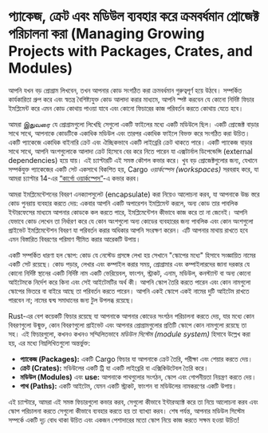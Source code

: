 # প্যাকেজ, ক্রেট এবং মডিউল ব্যবহার করে ক্রমবর্ধমান প্রোজেক্ট পরিচালনা করা (Managing Growing Projects with Packages, Crates, and Modules)

আপনি যখন বড় প্রোগ্রাম লিখবেন, তখন আপনার কোড সংগঠিত করা ক্রমবর্ধমান গুরুত্বপূর্ণ হয়ে উঠবে। সম্পর্কিত কার্যকারিতা গ্রুপ করে এবং স্বতন্ত্র বৈশিষ্ট্যযুক্ত কোড আলাদা করার মাধ্যমে, আপনি স্পষ্ট করবেন যে কোনো নির্দিষ্ট ফিচার ইমপ্লিমেন্ট করে এমন কোড কোথায় পাওয়া যাবে এবং কোনো ফিচারের কাজ পরিবর্তন করতে কোথায় যেতে হবে।

আমরা இதுவரை যে প্রোগ্রামগুলো লিখেছি সেগুলো একটি ফাইলের মধ্যে একটি মডিউলে ছিল। একটি প্রোজেক্ট বাড়ার সাথে সাথে, আপনাকে কোডটিকে একাধিক মডিউল এবং তারপর একাধিক ফাইলে বিভক্ত করে সংগঠিত করা উচিত। একটি প্যাকেজে একাধিক বাইনারি ক্রেট এবং ঐচ্ছিকভাবে একটি লাইব্রেরি ক্রেট থাকতে পারে। একটি প্যাকেজ বাড়ার সাথে সাথে, আপনি অংশগুলোকে আলাদা ক্রেট হিসেবে বের করে নিতে পারেন যা এক্সটার্নাল ডিপেন্ডেন্সি (external dependencies) হয়ে যায়। এই চ্যাপ্টারটি এই সমস্ত কৌশল কভার করে। খুব বড় প্রোজেক্টগুলোর জন্য, যেখানে সম্পর্কযুক্ত প্যাকেজের একটি সেট একসাথে বিকশিত হয়, Cargo *ওয়ার্কস্পেস (workspaces)* সরবরাহ করে, যা আমরা চ্যাপ্টার 14-এর [“কার্গো ওয়ার্কস্পেস”][workspaces]<!-- ignore -->-এ কভার করব।

আমরা ইমপ্লিমেন্টেশনের বিবরণ এনক্যাপসুলেট (encapsulate) করা নিয়েও আলোচনা করব, যা আপনাকে উচ্চ স্তরে কোড পুনরায় ব্যবহার করতে দেয়: একবার আপনি একটি অপারেশন ইমপ্লিমেন্ট করলে, অন্য কোড তার পাবলিক ইন্টারফেসের মাধ্যমে আপনার কোডকে কল করতে পারে, ইমপ্লিমেন্টেশন কীভাবে কাজ করে তা না জেনেই। আপনি যেভাবে কোড লেখেন তা নির্ধারণ করে যে কোন অংশগুলো অন্য কোডের ব্যবহারের জন্য পাবলিক এবং কোন অংশগুলো প্রাইভেট ইমপ্লিমেন্টেশন বিবরণ যা পরিবর্তন করার অধিকার আপনি সংরক্ষণ করেন। এটি আপনার মাথায় রাখতে হবে এমন বিস্তারিত বিবরণের পরিমাণ সীমিত করার আরেকটি উপায়।

একটি সম্পর্কিত ধারণা হল স্কোপ: কোড যে নেস্টেড প্রসঙ্গে লেখা হয় সেখানে "স্কোপের মধ্যে" হিসাবে সংজ্ঞায়িত নামের একটি সেট রয়েছে। কোড পড়ার, লেখার এবং কম্পাইল করার সময়, প্রোগ্রামার এবং কম্পাইলারদের জানা দরকার যে কোনো নির্দিষ্ট স্থানের একটি নির্দিষ্ট নাম একটি ভেরিয়েবল, ফাংশন, স্ট্রাকট, এনাম, মডিউল, কনস্ট্যান্ট বা অন্য কোনো আইটেমকে নির্দেশ করে কিনা এবং সেই আইটেমটির অর্থ কী। আপনি স্কোপ তৈরি করতে পারেন এবং কোন নামগুলো স্কোপের ভিতরে বা বাইরে আছে তা পরিবর্তন করতে পারেন। আপনি একই স্কোপে একই নামের দুটি আইটেম রাখতে পারবেন না; নামের দ্বন্দ্ব সমাধানের জন্য টুল উপলব্ধ রয়েছে।

Rust-এর বেশ কয়েকটি ফিচার রয়েছে যা আপনাকে আপনার কোডের সংগঠন পরিচালনা করতে দেয়, যার মধ্যে কোন বিবরণগুলো উন্মুক্ত, কোন বিবরণগুলো প্রাইভেট এবং আপনার প্রোগ্রামগুলোর প্রতিটি স্কোপে কোন নামগুলো রয়েছে তা সহ। এই ফিচারগুলো, কখনও কখনও সম্মিলিতভাবে *মডিউল সিস্টেম (module system)* হিসাবে উল্লেখ করা হয়, এর মধ্যে নিম্নলিখিতগুলো অন্তর্ভুক্ত:

-   **প্যাকেজ (Packages):** একটি Cargo ফিচার যা আপনাকে ক্রেট তৈরি, পরীক্ষা এবং শেয়ার করতে দেয়।
-   **ক্রেট (Crates):** মডিউলের একটি ট্রি যা একটি লাইব্রেরি বা এক্সিকিউটেবল তৈরি করে।
-   **মডিউল (Modules)** এবং **use:** আপনাকে পাথগুলোর সংগঠন, স্কোপ এবং গোপনীয়তা নিয়ন্ত্রণ করতে দেয়।
-   **পাথ (Paths):** একটি আইটেম, যেমন একটি স্ট্রাকট, ফাংশন বা মডিউলের নামকরণের একটি উপায়।

এই চ্যাপ্টারে, আমরা এই সমস্ত ফিচারগুলো কভার করব, সেগুলো কীভাবে ইন্টারঅ্যাক্ট করে তা নিয়ে আলোচনা করব এবং স্কোপ পরিচালনা করতে সেগুলো কীভাবে ব্যবহার করতে হয় তা ব্যাখ্যা করব। শেষ পর্যন্ত, আপনার মডিউল সিস্টেম সম্পর্কে একটি দৃঢ় বোধ থাকা উচিত এবং একজন পেশাদারের মতো স্কোপ নিয়ে কাজ করতে সক্ষম হওয়া উচিত!

[workspaces]: ch14-03-cargo-workspaces.html

